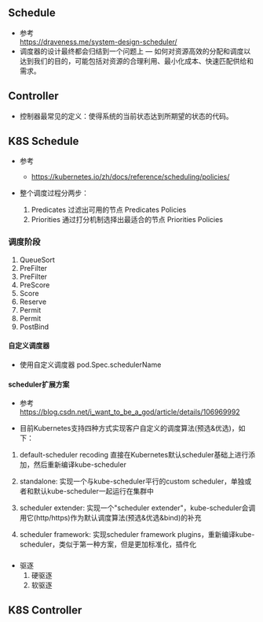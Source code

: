 ## Schedule
- 参考  
https://draveness.me/system-design-scheduler/  
- 调度器的设计最终都会归结到一个问题上 — 如何对资源高效的分配和调度以达到我们的目的，可能包括对资源的合理利用、最小化成本、快速匹配供给和需求。

## Controller
- 控制器最常见的定义：使得系统的当前状态达到所期望的状态的代码。

## K8S Schedule
- 参考
  - https://kubernetes.io/zh/docs/reference/scheduling/policies/

- 整个调度过程分两步：
    1. Predicates 过滤出可用的节点  Predicates Policies
    2. Priorities 通过打分机制选择出最适合的节点  Priorities Policies
### 调度阶段
1. QueueSort
2. PreFilter
3. PreFilter
4. PreScore
5. Score
6. Reserve
7. Permit
8. Permit
9. PostBind

#### 自定义调度器
- 使用自定义调度器
pod.Spec.schedulerName

#### scheduler扩展方案
- 参考 https://blog.csdn.net/i_want_to_be_a_god/article/details/106969992

- 目前Kubernetes支持四种方式实现客户自定义的调度算法(预选&优选)，如下：

1. default-scheduler recoding
直接在Kubernetes默认scheduler基础上进行添加，然后重新编译kube-scheduler

2. standalone: 
实现一个与kube-scheduler平行的custom scheduler，单独或者和默认kube-scheduler一起运行在集群中

3. scheduler extender: 
实现一个"scheduler extender"，kube-scheduler会调用它(http/https)作为默认调度算法(预选&优选&bind)的补充

4. scheduler framework: 
实现scheduler framework plugins，重新编译kube-scheduler，类似于第一种方案，但是更加标准化，插件化


### 
- 驱逐
  1. 硬驱逐
  2. 软驱逐

## K8S Controller
